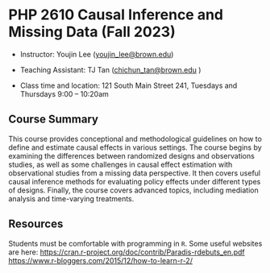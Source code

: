 # PHP 2610 Causal Inference and Missing Data (Fall 2023)

- Instructor: Youjin Lee (youjin_lee@brown.edu)

- Teaching Assistant: TJ Tan (chichun_tan@brown.edu )

- Class time and location: 121 South Main Street 241, Tuesdays and Thursdays 9:00 – 10:20am 


## Course Summary 

This course provides conceptional and methodological guidelines on how to define and estimate causal effects in various settings. The course begins by examining the differences between randomized designs and observations studies, as well as some challenges in causal effect estimation with observational studies from a missing data perspective. It then covers useful causal inference methods for evaluating policy effects under different types of designs. Finally, the course covers advanced topics, including mediation analysis and time-varying treatments.  


## Resources
Students must be comfortable with programming in `R`. Some useful websites are here:
https://cran.r-project.org/doc/contrib/Paradis-rdebuts_en.pdf
https://www.r-bloggers.com/2015/12/how-to-learn-r-2/





